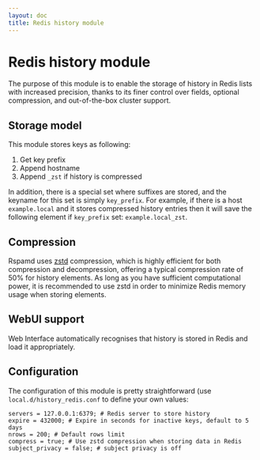 ```yaml
---
layout: doc
title: Redis history module
---
```


# Redis history module

The purpose of this module is to enable the storage of history in Redis lists with increased precision, thanks to its finer control over fields, optional compression, and out-of-the-box cluster support.

## Storage model

This module stores keys as following:

1. Get key prefix
2. Append hostname
3. Append `_zst` if history is compressed

In addition, there is a special set where suffixes are stored, and the keyname for this set is simply `key_prefix`. For example, if there is a host `example.local` and it stores compressed history entries then it will save the following element if `key_prefix` set: `example.local_zst`.

## Compression

Rspamd uses [zstd](https://facebook.github.io/zstd/) compression, which is highly efficient for both compression and decompression, offering a typical compression rate of 50% for history elements. As long as you have sufficient computational power, it is recommended to use zstd in order to minimize Redis memory usage when storing elements.

## WebUI support

Web Interface automatically recognises that history is stored in Redis and load it appropriately.

## Configuration

The configuration of this module is pretty straightforward (use `local.d/history_redis.conf` to define your own values:

~~~hcl
servers = 127.0.0.1:6379; # Redis server to store history
expire = 432000; # Expire in seconds for inactive keys, default to 5 days
nrows = 200; # Default rows limit
compress = true; # Use zstd compression when storing data in Redis
subject_privacy = false; # subject privacy is off
~~~
